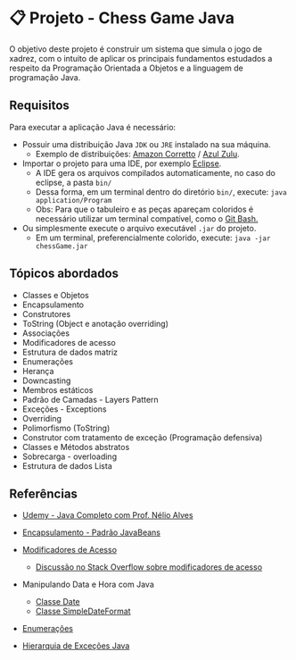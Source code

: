 # :clipboard: Projeto - Chess Game Java
O objetivo deste projeto é construir um sistema que simula o jogo de xadrez, com o intuito de aplicar os principais fundamentos  estudados a respeito da Programação Orientada a Objetos e a
linguagem de programação Java.



## Requisitos

Para executar a aplicação Java é necessário:

* Possuir uma distribuição Java ```JDK``` ou ```JRE``` instalado na sua máquina.
  * Exemplo de distribuições: [Amazon Corretto](https://aws.amazon.com/pt/corretto/?filtered-posts.sort-by=item.additionalFields.createdDate&filtered-posts.sort-order=desc) / [Azul Zulu](https://www.azul.com/downloads/?package=jdk#download-openjdk).
* Importar o projeto para uma IDE, por exemplo [Eclipse](https://www.eclipse.org/downloads/packages/release/2021-12/r/eclipse-ide-enterprise-java-and-web-developers).
  * A IDE gera os arquivos compilados automaticamente, no caso do eclipse, a pasta ``bin/``
  * Dessa forma, em um terminal dentro do diretório ``bin/``, execute:  ```java application/Program```
  * Obs: Para que o tabuleiro e as peças apareçam coloridos é necessário utilizar um terminal compatível, como o [Git Bash.](https://git-scm.com/downloads)
* Ou simplesmente execute o arquivo executável ``.jar`` do projeto.
  * Em um terminal, preferencialmente colorido, execute: ``java -jar chessGame.jar``

## Tópicos abordados

* Classes e Objetos
* Encapsulamento
* Construtores
* ToString (Object e anotação overriding)
* Associações
* Modificadores de acesso
* Estrutura de dados matriz
* Enumerações
* Herança
* Downcasting
* Membros estáticos
* Padrão de Camadas - Layers  Pattern
* Exceções - Exceptions
* Overriding
* Polimorfismo (ToString)
* Construtor com tratamento de exceção (Programação defensiva)
* Classes e Métodos abstratos
* Sobrecarga - overloading
* Estrutura de dados Lista

## Referências

* [Udemy - Java Completo com Prof. Nélio Alves](https://www.udemy.com/course/java-curso-completo/)

* [Encapsulamento - Padrão JavaBeans](https://en.wikipedia.org/wiki/JavaBeans)

* [Modificadores de Acesso](https://docs.oracle.com/javase/tutorial/java/javaOO/accesscontrol.html)
  * [Discussão no Stack Overflow sobre modificadores de acesso]()

* Manipulando Data e Hora com Java
  * [Classe Date](https://docs.oracle.com/javase/10/docs/api/java/util/Date.html)
  * [Classe SimpleDateFormat](https://docs.oracle.com/javase/10/docs/api/java/text/SimpleDateFormat.html)

* [Enumerações](https://docs.oracle.com/javase/tutorial/java/javaOO/enum.html)

* [Hierarquia de Exceções Java](https://docs.oracle.com/javase/10/docs/api/java/lang/package-tree.html)
